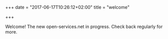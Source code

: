 +++
date = "2017-06-17T10:26:12+02:00"
title = "welcome"

+++

Welcome!
The new open-services.net in progress. Check back regularly for more.
